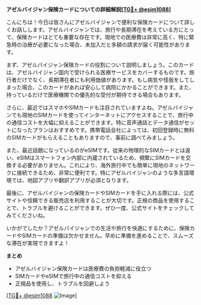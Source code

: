 **アゼルバイジャン保険カードについての詳細解説[[TG💪+ @esim1088](https://t.me/s/esim1088)]**

こんにちは！今日は皆さんにアゼルバイジャンで便利な保険カードについて詳しくお話しします。アゼルバイジャンでは、旅行や長期滞在を考えている方にとって、保険カードはとても重要な存在です。現地での医療費は非常に高く、特に緊急時の治療が必要になった場合、未加入だと多額の請求が届く可能性があります。

まず、アゼルバイジャン保険カードの役割について説明しましょう。このカードは、アゼルバイジャン国内で受けられる医療サービスをカバーするものです。旅行者だけでなく、長期滞在者にも利用価値があります。もし病気や怪我をしてしまった場合、このカードがあれば安心して病院にかかることができます。また、持っているだけで医療機関での優先的な受付が期待できる場合もあります。

さらに、最近ではスマホやSIMカードも注目されていますよね。アゼルバイジャンでも現地のSIMカードを使ってインターネットにアクセスすることで、旅行中の通信コストを大幅に抑えることができます。特に音声通話とデータ通信がセットになったプランはおすすめです。携帯電話会社によっては、初回登録時に無料のSIMカードがもらえることもありますので、事前に調べてみましょう。

また、最近話題になっているのがeSIMです。従来の物理的なSIMカードとは違い、eSIMはスマートフォン内部に内蔵されているため、頻繁にSIMカードを交換する必要がありません。これにより、海外旅行中でも簡単に現地のネットワークに接続できるため、非常に便利です。特にアゼルバイジャンのような多言語環境では、地図アプリや翻訳アプリが必須となります。

最後に、アゼルバイジャンの保険カードやSIMカードを手に入れる際には、公式サイトや信頼できる販売店を利用することが大切です。正規の商品を使用することで、トラブルを避けることができます。ぜひ一度、公式サイトをチェックしてみてくださいね。

いかがでしたか？アゼルバイジャンでの生活や旅行を快適にするために、保険カードやSIMカードの準備は欠かせません。早めに準備を進めることで、スムーズな滞在が実現できますよ！

**まとめ**
- アゼルバイジャン保険カードは医療費の負担軽減に役立つ
- SIMカードやeSIMで旅行中の通信コストを抑える
- 正規品を使用し、トラブルを回避しよう

[[TG💪+ @esim1088](https://t.me/s/esim1088) ![Image](https://i.postimg.cc/Y0z9fWf4/image.png)]